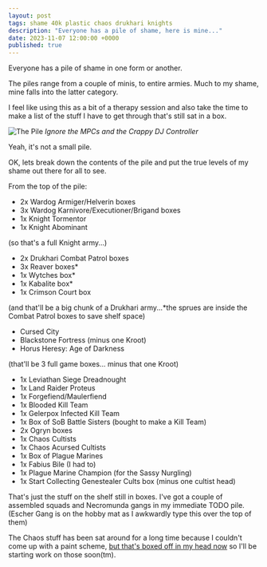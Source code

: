 ```yaml
---
layout: post
tags: shame 40k plastic chaos drukhari knights
description: "Everyone has a pile of shame, here is mine..."
date: 2023-11-07 12:00:00 +0000
published: true
---
```


Everyone has a pile of shame in one form or another.

The piles range from a couple of minis, to entire armies. Much to my shame, mine falls into the latter category.

I feel like using this as a bit of a therapy session and also take the time to make a list of the stuff I have to get through that's still sat in a box.

![The Pile](https://i.imgur.com/dPNI9ly.jpg)
*Ignore the MPCs and the Crappy DJ Controller*

Yeah, it's not a small pile.

OK, lets break down the contents of the pile and put the true levels of my shame out there for all to see.

From the top of the pile:

- 2x Wardog Armiger/Helverin boxes
- 3x Wardog Karnivore/Executioner/Brigand boxes
- 1x Knight Tormentor
- 1x Knight Abominant

(so that's a full Knight army...)

- 2x Drukhari Combat Patrol boxes
- 3x Reaver boxes\*
- 1x Wytches box\*
- 1x Kabalite box\*
- 1x Crimson Court box

(and that'll be a big chunk of a Drukhari army...\*the sprues are inside the Combat Patrol boxes to save shelf space)

- Cursed City
- Blackstone Fortress (minus one Kroot)
- Horus Heresy: Age of Darkness

(that'll be 3 full game boxes... minus that one Kroot)

- 1x Leviathan Siege Dreadnought
- 1x Land Raider Proteus
- 1x Forgefiend/Maulerfiend
- 1x Blooded Kill Team
- 1x Gelerpox Infected Kill Team
- 1x Box of SoB Battle Sisters (bought to make a Kill Team)
- 2x Ogryn boxes
- 1x Chaos Cultists
- 1x Chaos Acursed Cultists
- 1x Box of Plague Marines
- 1x Fabius Bile (I had to)
- 1x Plague Marine Champion (for the Sassy Nurgling)
- 1x Start Collecting Genestealer Cults box (minus one cultist head)

That's just the stuff on the shelf still in boxes. I've got a couple of assembled squads and Necromunda gangs in my immediate TODO pile. (Escher Gang is on the hobby mat as I awkwardly type this over the top of them)

The Chaos stuff has been sat around for a long time because I couldn't come up with a paint scheme, [but that's boxed off in my head now](https://paintsplastic.com/painting-the-court) so I'll be starting work on those soon(tm).

